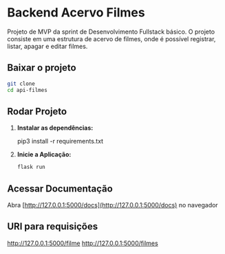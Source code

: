 # Backend Acervo Filmes

Projeto de MVP da sprint de Desenvolvimento Fullstack básico.
O projeto consiste em uma estrutura de acervo de filmes, onde é possível registrar, listar, apagar e editar filmes.

## Baixar o projeto

   ```bash
   git clone 
   cd api-filmes
   ```

## Rodar Projeto

1. **Instalar as dependências:**

   pip3 install -r requirements.txt

2. **Inicie a Aplicação:**

   ```bash
   flask run
   ```

## Acessar Documentação

Abra [http://127.0.0.1:5000/docs](http://127.0.0.1:5000/docs) no navegador

## URl para requisições

http://127.0.0.1:5000/filme
http://127.0.0.1:5000/filmes